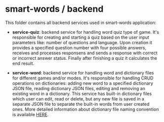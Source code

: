 # smart-words / backend

This folder contains all backend services used in smart-words application:

* **service-quiz**: backend service for handling word quiz type of game. 
It's responsible for creating and starting a quiz based on the user input parameters like: number of questions and language. 
Upon creation it provides a specified question number with four possible answers, receives and processes responsens and sends a response with correct or incorrect answer status. 
Finally after finishing a quiz it calculates the end result.

* **service-word**: backend service for handling word and dictionary files for different games and/or modes.
It's responsible for handling CRUD operations on dictionaries: adding new word to a specified dictionary JSON file, reading dictionary JSON files, editing and removing an existing word in a dictionary.
This service has built-in dictionary files which user can edit, read or delete, but any new file is saved in a separate JSON file to separate the built-in words from user created ones.
More detailed information about dictionary file naming convention is available [HERE](service-word/src/main/resources/README.md).
